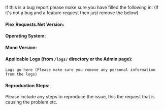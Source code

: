 If this is a bug report please make sure you have filled the following in:
(If it's not a bug and a feature request then just remove the below)

#### Plex Requests.Net Version:


#### Operating System:


#### Mono Version:


#### Applicable Logs (from `/logs/` directory or the Admin page):

```
Logs go here (Please make sure you remove any personal information from the logs)
```


#### Reproduction Steps:

Please include any steps to reproduce the issue, this the request that is causing the problem etc.
